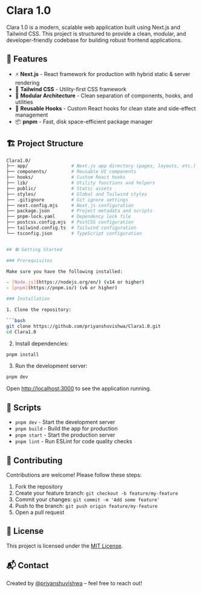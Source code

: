 # Clara 1.0

Clara 1.0 is a modern, scalable web application built using Next.js and Tailwind CSS. This project is structured to provide a clean, modular, and developer-friendly codebase for building robust frontend applications.

## 🚀 Features

- ⚡ **Next.js** - React framework for production with hybrid static & server rendering
- 🎨 **Tailwind CSS** - Utility-first CSS framework
- 🧱 **Modular Architecture** - Clean separation of components, hooks, and utilities
- 🔁 **Reusable Hooks** - Custom React hooks for clean state and side-effect management
- 📦 **pnpm** - Fast, disk space-efficient package manager

## 🏗️ Project Structure

```bash
Clara1.0/
├── app/                # Next.js app directory (pages, layouts, etc.)
├── components/         # Reusable UI components
├── hooks/              # Custom React hooks
├── lib/                # Utility functions and helpers
├── public/             # Static assets
├── styles/             # Global and Tailwind styles
├── .gitignore          # Git ignore settings
├── next.config.mjs     # Next.js configuration
├── package.json        # Project metadata and scripts
├── pnpm-lock.yaml      # Dependency lock file
├── postcss.config.mjs  # PostCSS configuration
├── tailwind.config.ts  # Tailwind configuration
└── tsconfig.json       # TypeScript configuration


## 🛠️ Getting Started

### Prerequisites

Make sure you have the following installed:

- [Node.js](https://nodejs.org/en/) (v14 or higher)
- [pnpm](https://pnpm.io/) (v6 or higher)

### Installation

1. Clone the repository:

```bash
git clone https://github.com/priyanshuvishwa/Clara1.0.git
cd Clara1.0
```

2. Install dependencies:

```bash
pnpm install
```

3. Run the development server:

```bash
pnpm dev
```

Open [http://localhost:3000](http://localhost:3000) to see the application running.

## 📜 Scripts

- `pnpm dev` - Start the development server
- `pnpm build` - Build the app for production
- `pnpm start` - Start the production server
- `pnpm lint` - Run ESLint for code quality checks

## 🤝 Contributing

Contributions are welcome! Please follow these steps:

1. Fork the repository
2. Create your feature branch: `git checkout -b feature/my-feature`
3. Commit your changes: `git commit -m 'Add some feature'`
4. Push to the branch: `git push origin feature/my-feature`
5. Open a pull request

## 📄 License

This project is licensed under the [MIT License](LICENSE).

## 📬 Contact

Created by [@priyanshuvishwa](https://github.com/priyanshuvishwa) – feel free to reach out!
